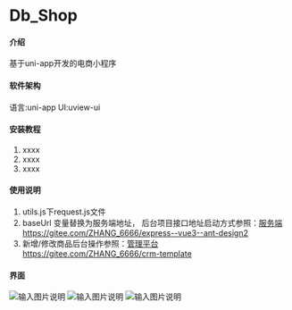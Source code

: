 # Db_Shop

#### 介绍
基于uni-app开发的电商小程序

#### 软件架构
语言:uni-app
UI:uview-ui


#### 安装教程

1.  xxxx
2.  xxxx
3.  xxxx

#### 使用说明

1.  utils.js下request.js文件
2.  baseUrl 变量替换为服务端地址， 后台项目接口地址启动方式参照：[服务端https://gitee.com/ZHANG_6666/express--vue3--ant-design2](https://gitee.com/ZHANG_6666/express--vue3--ant-design2)
3.  新增/修改商品后台操作参照：[管理平台https://gitee.com/ZHANG_6666/crm-template](https://gitee.com/ZHANG_6666/crm-template)  


#### 界面
![输入图片说明](https://images.gitee.com/uploads/images/2021/0919/230837_4d504162_5452088.png "屏幕截图.png")
![输入图片说明](https://images.gitee.com/uploads/images/2021/1001/114152_db7db7cf_5452088.png "屏幕截图.png")
![输入图片说明](https://images.gitee.com/uploads/images/2021/1001/114010_964584cc_5452088.png "屏幕截图.png")


